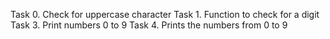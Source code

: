 Task 0. Check for uppercase character
Task 1. Function to check for a digit
Task 3. Print numbers 0 to 9
Task 4. Prints the numbers from 0 to 9
